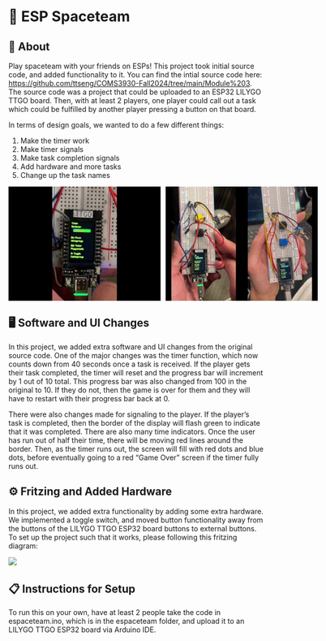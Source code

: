 # 🚀 ESP Spaceteam 
##  👾 About
Play spaceteam with your friends on ESPs! 
This project took initial source code, and added functionality to it. You can find the intial source code here: https://github.com/ttseng/COMS3930-Fall2024/tree/main/Module%203.
The source code was a project that could be uploaded to an ESP32 LILYGO TTGO board. Then, with at least 2 players, one player could call out a task which could be fulfilled by another player pressing a button on that board.

In terms of design goals, we wanted to do a few different things:
1. Make the timer work
2. Make timer signals
3. Make task completion signals
4. Add hardware and more tasks
5. Change up the task names

<div style="display: flex;">
    <img src="media/failed.gif" width="300" style="margin-right: 10px;" />
    <img src="media/success.gif"width="300"/>
</div>

## 🖥️ Software and UI Changes

In this project, we added extra software and UI changes from the original source code.  One of the major changes was the timer function, which now counts down from 40 seconds once a task is received. If the player gets their task completed, the timer will reset and the progress bar will increment by 1 out of 10 total. This progress bar was also changed from 100 in the original to 10. If they do not, then the game is over for them and they will have to restart with their progress bar back at 0.

There were also changes made for signaling to the player. If the player’s task is completed, then the border of the display will flash green to indicate that it was completed. There are also many time indicators. Once the user has run out of half their time, there will be moving red lines around the border. Then, as the timer runs out, the screen will fill with red dots and blue dots, before eventually going to a red “Game Over” screen if the timer fully runs out.

## ⚙️ Fritzing and Added Hardware

In this project, we added extra functionality by adding some extra hardware. We implemented a toggle switch, and moved button functionality away from the buttons of the LILYGO TTGO ESP32 board buttons to external buttons. To set up the project such that it works, please following this fritzing diagram:

![](https://i.ibb.co/98D61rx/bqXG0Tj.png)

## 📋 Instructions for Setup

To run this on your own, have at least 2 people take the code in espaceteam.ino, which is in the espaceteam folder, and upload it to an LILYGO TTGO ESP32 board via Arduino IDE. 
